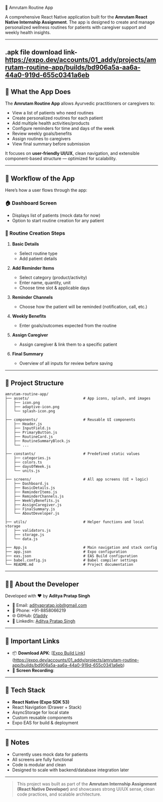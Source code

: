 🌿 Amrutam Routine App

A comprehensive React Native application built for the **Amrutam React Native Internship Assignment**. The app is designed to create and manage personalized wellness routines for patients with caregiver support and weekly health insights.

---

## .apk file download link- https://expo.dev/accounts/01_addy/projects/amrutam-routine-app/builds/bd906a5a-aa6a-44a0-919d-655c0341a6eb

## 📱 What the App Does

The **Amrutam Routine App** allows Ayurvedic practitioners or caregivers to:

- View a list of patients who need routines
- Create personalized routines for each patient
- Add multiple health activities/products
- Configure reminders for time and days of the week
- Review weekly goals/benefits
- Assign routines to caregivers
- View final summary before submission

It focuses on **user-friendly UI/UX**, clean navigation, and extensible component-based structure — optimized for scalability.

---

## 🔄 Workflow of the App

Here’s how a user flows through the app:

### 🏠 Dashboard Screen
- Displays list of patients (mock data for now)
- Option to start routine creation for any patient

### 📝 Routine Creation Steps

1. **Basic Details**
   - Select routine type
   - Add patient details

2. **Add Reminder Items**
   - Select category (product/activity)
   - Enter name, quantity, unit
   - Choose time slot & applicable days

3. **Reminder Channels**
   - Choose how the patient will be reminded (notification, call, etc.)

4. **Weekly Benefits**
   - Enter goals/outcomes expected from the routine

5. **Assign Caregiver**
   - Assign caregiver & link them to a specific patient

6. **Final Summary**
   - Overview of all inputs for review before saving

---

## 🧱 Project Structure

```plaintext
amrutam-routine-app/
├── assets/                         # App icons, splash, and images
│   ├── icon.png
│   ├── adaptive-icon.png
│   └── splash-icon.png
│
├── components/                     # Reusable UI components
│   ├── Header.js
│   ├── InputField.js
│   ├── PrimaryButton.js
│   ├── RoutineCard.js
│   ├── RoutineSummaryBlock.js
│   └── ...
│
├── constants/                      # Predefined static values
│   ├── categories.js
│   ├── colors.ts
│   ├── daysOfWeek.js
│   └── units.js
│
├── screens/                        # All app screens (UI + logic)
│   ├── Dashboard.js
│   ├── BasicDetails.js
│   ├── ReminderItems.js
│   ├── ReminderChannels.js
│   ├── WeeklyBenefits.js
│   ├── AssignCaregiver.js
│   ├── FinalSummary.js
│   └── AboutDeveloper.js
│
├── utils/                          # Helper functions and local storage
│   ├── validators.js
│   ├── storage.js
│   └── data.js
│
├── App.js                          # Main navigation and stack config
├── app.json                        # Expo configuration
├── eas.json                        # EAS Build configuration
├── babel.config.js                 # Babel compiler settings
└── README.md                       # Project documentation
```

---

## 👨‍💻 About the Developer

Developed with ❤️ by **Aditya Pratap Singh**

- 📧 Email: [adityapratap.job@gmail.com](mailto:adityapratap.job@gmail.com)
- 📱 Phone: +91-8858066219
- 🌐 GitHub: [01addy](https://github.com/01addy)
- 🔗 LinkedIn: [Aditya Pratap Singh](https://www.linkedin.com/in/adityapratap2712)

---

## 🔗 Important Links

- 📦 **Download APK**: [[Expo Build Link](https://expo.dev/accounts/01_addy/projects/amrutam-routine-app/builds/bd906a5a-aa6a-44a0-919d-655c0341a6eb)](https://expo.dev/accounts/01_addy/projects/amrutam-routine-app/builds/bd906a5a-aa6a-44a0-919d-655c0341a6eb)
- 🎥 **Screen Recording**: 


---

## 🚀 Tech Stack

- **React Native (Expo SDK 53)**
- React Navigation (Drawer + Stack)
- AsyncStorage for local state
- Custom reusable components
- Expo EAS for build & deployment

---

## 📌 Notes

- Currently uses mock data for patients
- All screens are fully functional
- Code is modular and clean
- Designed to scale with backend/database integration later

---

> This project was built as part of the **Amrutam Internship Assignment (React Native Developer)** and showcases strong UI/UX sense, clean code practices, and scalable architecture.

